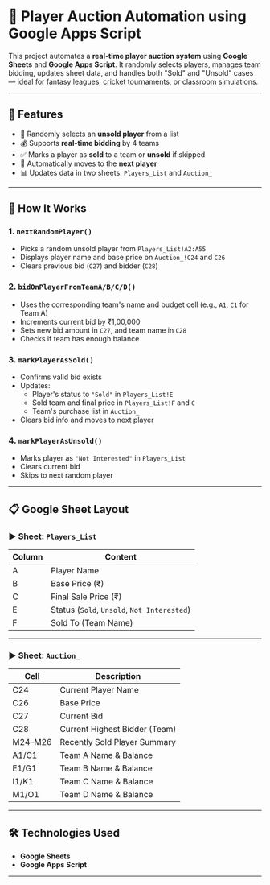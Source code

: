 # 🏏 Player Auction Automation using Google Apps Script

This project automates a **real-time player auction system** using **Google Sheets** and **Google Apps Script**. 
It randomly selects players, manages team bidding, updates sheet data,
and handles both "Sold" and "Unsold" cases — ideal for fantasy leagues, cricket tournaments, or classroom simulations.

---

## 📌 Features

- 🎲 Randomly selects an **unsold player** from a list
- 💰 Supports **real-time bidding** by 4 teams
- ✅ Marks a player as **sold** to a team or **unsold** if skipped
- 🔁 Automatically moves to the **next player**
- 📊 Updates data in two sheets: `Players_List` and `Auction_`

---

## 🧠 How It Works

### 1. `nextRandomPlayer()`
- Picks a random unsold player from `Players_List!A2:A55`
- Displays player name and base price on `Auction_!C24` and `C26`
- Clears previous bid (`C27`) and bidder (`C28`)

### 2. `bidOnPlayerFromTeamA/B/C/D()`
- Uses the corresponding team's name and budget cell (e.g., `A1`, `C1` for Team A)
- Increments current bid by ₹1,00,000
- Sets new bid amount in `C27`, and team name in `C28`
- Checks if team has enough balance

### 3. `markPlayerAsSold()`
- Confirms valid bid exists
- Updates:
  - Player's status to `"Sold"` in `Players_List!E`
  - Sold team and final price in `Players_List!F` and `C`
  - Team's purchase list in `Auction_`
- Clears bid info and moves to next player

### 4. `markPlayerAsUnsold()`
- Marks player as `"Not Interested"` in `Players_List`
- Clears current bid
- Skips to next random player

---

## 📋 Google Sheet Layout

### ▶️ Sheet: `Players_List`

| Column | Content             |
|--------|----------------------|
| A      | Player Name          |
| B      | Base Price (₹)       |
| C      | Final Sale Price (₹) |
| E      | Status (`Sold`, `Unsold`, `Not Interested`) |
| F      | Sold To (Team Name)  |

---

### ▶️ Sheet: `Auction_`

| Cell    | Description                   |
|---------|-------------------------------|
| C24     | Current Player Name           |
| C26     | Base Price                    |
| C27     | Current Bid                   |
| C28     | Current Highest Bidder (Team) |
| M24–M26 | Recently Sold Player Summary  |
| A1/C1   | Team A Name & Balance         |
| E1/G1   | Team B Name & Balance         |
| I1/K1   | Team C Name & Balance         |
| M1/O1   | Team D Name & Balance         |

---

## 🛠 Technologies Used

- **Google Sheets**
- **Google Apps Script**

---

